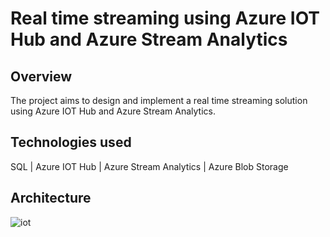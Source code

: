 # Real time streaming using Azure IOT Hub and Azure Stream Analytics

## Overview
The project aims to design and implement a real time streaming solution using Azure IOT Hub and Azure Stream Analytics. 

## Technologies used
SQL | Azure IOT Hub | Azure Stream Analytics | Azure Blob Storage

## Architecture
![iot](https://github.com/SahilTake/real-time-streaming-using-azure-iot-hub-and-azure-stream-analytics/assets/86903215/20bc2e3c-2164-46ad-b773-5009bb882a2e)
